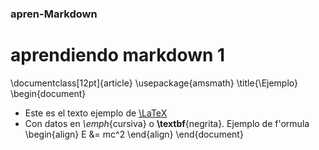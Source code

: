### apren-Markdown
# aprendiendo markdown 1
\documentclass[12pt]{article}
\usepackage{amsmath}
\title{\Ejemplo}
\begin{document}
- Este es el texto ejemplo de [\LaTeX](https://github.com/danybea/apren-Markdown/blob/master/README.md
)
- Con datos en _\emph_{cursiva} o **\textbf**{negrita}.
Ejemplo de f\'ormula
\begin{align}
E &= mc^2
\end{align}
\end{document}
